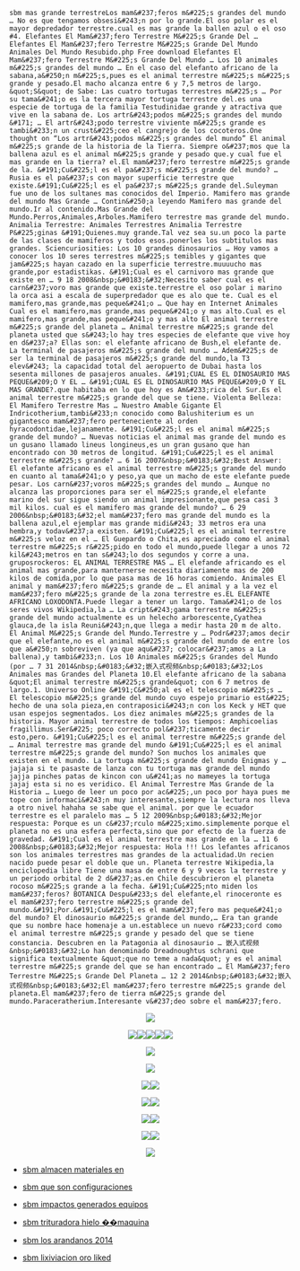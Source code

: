 
```
sbm mas grande terrestreLos mam&#237;feros m&#225;s grandes del mundo … No es que tengamos obsesi&#243;n por lo grande.El oso polar es el mayor depredador terrestre.cual es mas grande la ballen azul o el oso #4. Elefantes El Mam&#237;fero Terrestre M&#225;s Grande Del … Elefantes El Mam&#237;fero Terrestre M&#225;s Grande Del Mundo Animales Del Mundo Resubido.php Free download Elefantes El Mam&#237;fero Terrestre M&#225;s Grande Del Mundo … Los 10 animales m&#225;s grandes del mundo … En el caso del elefanto africano de la sabana,a&#250;n m&#225;s,pues es el animal terrestre m&#225;s m&#225;s grande y pesado.El macho alcanza entre 6 y 7,5 metros de largo. &quot;S&quot; de Sabe: Las cuatro tortugas terrestres m&#225;s … Por su tama&#241;o es la tercera mayor tortuga terrestre del.es una especie de tortuga de la familia Testudinidae grande y atractiva que vive en la sabana de. Los artr&#243;podos m&#225;s grandes del mundo &#171; … El artr&#243;podo terrestre viviente m&#225;s grande es tambi&#233;n un crust&#225;ceo el cangrejo de los cocoteros.One thought on “Los artr&#243;podos m&#225;s grandes del mundo” El animal m&#225;s grande de la historia de la Tierra. Siempre o&#237;mos que la ballena azul es el animal m&#225;s grande y pesado que.y cual fue el mas grande en la tierra? el.El mam&#237;fero terrestre m&#225;s grande de la. &#191;Cu&#225;l es el pa&#237;s m&#225;s grande del mundo? … Rusia es el pa&#237;s con mayor superficie terrestre que existe.&#191;Cu&#225;l es el pa&#237;s m&#225;s grande del.Suleyman fue uno de los sultanes mas conocidos del Imperio. Mamifero mas grande del mundo Mas Grande … Contin&#250;a leyendo Mamifero mas grande del mundo.Ir al contenido.Mas Grande del Mundo.Perros,Animales,Arboles.Mamifero terrestre mas grande del mundo. Animalia Terrestre: Animales Terrestres Animalia Terrestre P&#225;ginas &#191;Quienes.muy grande.Tal vez sea su.un poco la parte de las clases de mamiferos y todos esos.ponerles los subtitulos mas grandes. Sciencuriosities: Los 10 grandes dinosaurios … Hoy vamos a conocer los 10 seres terrestres m&#225;s temibles y gigantes que jam&#225;s hayan cazado en la superficie terrestre.muuuucho mas grande,por estadistikas. &#191;Cual es el carnivoro mas grande que existe en … 9 18 2008&nbsp;&#0183;&#32;Necesito saber cual es el carn&#237;voro mas grande que existe.terrestre el oso polar i marino la orca asi a escala de superpredador que es alo que te. Cual es el mamifero,mas grande,mas peque&#241;o … Que hay en Internet Animales Cual es el mamifero,mas grande,mas peque&#241;o y mas alto.Cual es el mamifero,mas grande,mas peque&#241;o y mas alto El animal terrestre m&#225;s grande del planeta … Animal terrestre m&#225;s grande del planeta usted que s&#243;lo hay tres especies de elefante que vive hoy en d&#237;a? Ellas son: el elefante africano de Bush,el elefante de. La terminal de pasajeros m&#225;s grande del mundo … Adem&#225;s de ser la terminal de pasajeros m&#225;s grande del mundo,la T3 elev&#243; la capacidad total del aeropuerto de Dubai hasta los sesenta millones de pasajeros anuales. &#191;CUAL ES EL DINOSAURIO MAS PEQUE&#209;O Y EL … &#191;CUAL ES EL DINOSAURIO MAS PEQUE&#209;O Y EL MAS GRANDE?.que habitaba en lo que hoy es Am&#233;rica del Sur.Es el animal terrestre m&#225;s grande del que se tiene. Violenta Belleza: El Mamifero Terrestre Mas … Nuestro Amable Gigante El Indricotherium,tambi&#233;n conocido como Balushiterium es un gigantesco mam&#237;fero perteneciente al orden hyracodontidae,lejanamente. &#191;Cu&#225;l es el animal m&#225;s grande del mundo? … Nuevas noticias el animal mas grande del mundo es un gusano llamado lineus longineus,es un gran gusano que han encontrado con 30 metros de longitud. &#191;Cu&#225;l es el animal terrestre m&#225;s grande? … 6 16 2007&nbsp;&#0183;&#32;Best Answer: El elefante africano es el animal terrestre m&#225;s grande del mundo en cuanto al tama&#241;o y peso,ya que un macho de este elefante puede pesar. Los carn&#237;voros m&#225;s grandes del mundo … Aunque no alcanza las proporciones para ser el m&#225;s grande,el elefante marino del sur sigue siendo un animal impresionante,que pesa casi 3 mil kilos. cual es el mamifero mas grande del mundo? … 6 29 2006&nbsp;&#0183;&#32;el mam&#237;fero mas grande del mundo es la ballena azul,el ejemplar mas grande midi&#243; 33 metros era una hembra,y todav&#237;a existen. &#191;Cu&#225;l es el animal terrestre m&#225;s veloz en el … El Guepardo o Chita,es apreciado como el animal terrestre m&#225;s r&#225;pido en todo el mundo,puede llegar a unos 72 kil&#243;metros en tan s&#243;lo dos segundos y corre a una. gruposrockeros: EL ANIMAL TERRESTRE MAS … El elefande africando es el animal mas grande,para manternerse necesita diariamente mas de 200 kilos de comida,por lo que pasa mas de 16 horas comiendo. Animales El animal y mam&#237;fero m&#225;s grande de … El animal y a la vez el mam&#237;fero m&#225;s grande de la zona terrestre es.EL ELEFANTE AFRICANO LOXODONTA.Puede llegar a tener un largo. Tama&#241;o de los seres vivos Wikipedia,la … La cript&#243;gama terrestre m&#225;s grande del mundo actualmente es un helecho arborescente,Cyathea glauca,de la isla Reuni&#243;n,que llega a medir hasta 20 m de alto. El Animal M&#225;s Grande del Mundo.Terrestre y … Podr&#237;amos decir que el elefante,no es el animal m&#225;s grande del mundo de entre los que a&#250;n sobreviven (ya que aqu&#237; colocar&#237;amos a La ballena),y tambi&#233;n. Los 10 Animales m&#225;s Grandes del Mundo (por … 7 31 2014&nbsp;&#0183;&#32;嵌入式视频&nbsp;&#0183;&#32;Los Animales mas Grandes del Planeta 10.El elefante africano de la sabana &quot;El animal terrestre m&#225;s grande&quot; con 6 7 metros de largo.1. Universo Online &#191;C&#250;al es el telescopio m&#225;s … El telescopio m&#225;s grande del mundo cuyo espejo primario est&#225; hecho de una sola pieza,en contraposici&#243;n con los Keck y HET que usan espejos segmentados. Los diez animales m&#225;s grandes de la historia. Mayor animal terrestre de todos los tiempos: Amphicoelias fragillimus.Ser&#225; poco correcto pol&#237;ticamente decir esto,pero. &#191;Cu&#225;l es el animal terrestre m&#225;s grande del … Animal terrestre mas grande del mundo &#191;Cu&#225;l es el animal terrestre m&#225;s grande del mundo? Son muchos los animales que existen en el mundo. La tortuga m&#225;s grande del mundo Enigmas y … jajaja si te pasaste de lanza con tu tortuga mas grande del mundo jajja pinches patas de kincon con u&#241;as no mameyes la tortuga jajaj esta si no es veridico. El Animal Terrestre Mas Grande de la Historia … Luego de leer un poco por ac&#225;,un poco por haya pues me tope con informaci&#243;n muy interesante,siempre la lectura nos lleva a otro nivel hahaha se sabe que el animal. por que le ecuador terrestre es el paralelo mas … 5 12 2009&nbsp;&#0183;&#32;Mejor respuesta: Porque es un c&#237;rculo m&#225;ximo.simplemente porque el planeta no es una esfera perfecta,sino que por efecto de la fuerza de gravedad. &#191;Cual es el animal terrestre mas grande en la … 11 6 2008&nbsp;&#0183;&#32;Mejor respuesta: Hola !!! Los lefantes africanos son los animales terrestres mas grandes de la actualidad.Un recien nacido puede pesar el doble que un. Planeta terrestre Wikipedia,la enciclopedia libre Tiene una masa de entre 6 y 9 veces la terrestre y un periodo orbital de 2 d&#237;as.en Chile descubrieron el planeta rocoso m&#225;s grande a la fecha. &#191;Cu&#225;nto miden los mam&#237;feros? BOTANICA Despu&#233;s del elefante,el rinoceronte es el mam&#237;fero terrestre m&#225;s grande del mundo.&#191;Por.&#191;Cu&#225;l es el mam&#237;fero mas peque&#241;o del mundo? El dinosaurio m&#225;s grande del mundo,… Era tan grande que su nombre hace homenaje a un.establece un nuevo r&#233;cord como el animal terrestre m&#225;s grande y pesado del que se tiene constancia. Descubren en la Patagonia al dinosaurio … 嵌入式视频&nbsp;&#0183;&#32;Lo han denominado Dreadnoughtus schrani que significa textualmente &quot;que no teme a nada&quot; y es el animal terrestre m&#225;s grande del que se han encontrado … El Mam&#237;fero Terrestre M&#225;s Grande Del Planeta … 12 2 2014&nbsp;&#0183;&#32;嵌入式视频&nbsp;&#0183;&#32;El mam&#237;fero terrestre m&#225;s grande del planeta.El mam&#237;fero de tierra m&#225;s grande del mundo.Paraceratherium.Interesante v&#237;deo sobre el mam&#237;fero. 
```

<div align="center">

<a href="https://es-crusher.shibang-china.com/github&k=sbm+mas+grande+terrestre"><img src="https://static.shibang-china.com/es/crusher/logo.jpg"></a>

<a href="https://es-crusher.shibang-china.com/github&k=sbm+mas+grande+terrestre"><img src="https://static.shibang-china.com/es/crusher/index.jpg"></a><a href="https://es-crusher.shibang-china.com/material.htmlgithub&k=sbm+mas+grande+terrestre"><img src="https://static.shibang-china.com/es/crusher/material.jpg"></a><a href="https://es-crusher.shibang-china.com/application.htmlgithub&k=sbm+mas+grande+terrestre"><img src="https://static.shibang-china.com/es/crusher/application.jpg"></a><a href="https://es-crusher.shibang-china.com/aboutus.htmlgithub&k=sbm+mas+grande+terrestre"><img src="https://static.shibang-china.com/es/crusher/aboutus.jpg"></a><a href="https://es-crusher.shibang-china.com/contact.htmlgithub&k=sbm+mas+grande+terrestre"><img src="https://static.shibang-china.com/es/crusher/contact.jpg"></a>

<a href="https://es-crusher.shibang-china.com/github&k=sbm+mas+grande+terrestre"><img src="https://static.shibang-china.com/es/crusher/banner.jpg"></a>

<a href="https://swt.shibang-china.com/github&k=sbm+mas+grande+terrestre"><img src="https://static.shibang-china.com/es/crusher/text.jpg"></a>

<a href="https://swt.shibang-china.com/github&k=sbm+mas+grande+terrestre"><img src="https://static.shibang-china.com/es/crusher/chat.jpg"></a><a href="https://es-crusher.shibang-china.com/contact.htmlgithub&k=sbm+mas+grande+terrestre"><img src="https://static.shibang-china.com/es/crusher/message.jpg"></a>

<a href="https://es-crusher.shibang-china.com/products/pe.htmlgithub&k=sbm+mas+grande+terrestre"><img src="https://static.shibang-china.com/es/crusher/pe.jpg"></a><a href="https://es-crusher.shibang-china.com/products/pf.htmlgithub&k=sbm+mas+grande+terrestre"><img src="https://static.shibang-china.com/es/crusher/pf.jpg"></a>

<a href="https://es-crusher.shibang-china.com/products/hpt.htmlgithub&k=sbm+mas+grande+terrestre"><img src="https://static.shibang-china.com/es/crusher/hpt.jpg"></a><a href="https://es-crusher.shibang-china.com/products/vsi.htmlgithub&k=sbm+mas+grande+terrestre"><img src="https://static.shibang-china.com/es/crusher/vsi.jpg"></a>

<a href="https://es-crusher.shibang-china.com/products/klv.htmlgithub&k=sbm+mas+grande+terrestre"><img src="https://static.shibang-china.com/es/crusher/klv.jpg"></a><a href="https://es-crusher.shibang-china.com/products/portable.htmlgithub&k=sbm+mas+grande+terrestre"><img src="https://static.shibang-china.com/es/crusher/portable.jpg"></a>

<a href="https://swt.shibang-china.com/github&k=sbm+mas+grande+terrestre"><img src="https://static.shibang-china.com/es/crusher/case.jpg"></a>

</div>


* [sbm almacen materiales en](sbm%20almacen%20materiales%20en.md)

* [sbm que son configuraciones](sbm%20que%20son%20configuraciones.md)

* [sbm impactos generados equipos](sbm%20impactos%20generados%20equipos.md)

* [sbm trituradora hielo ��maquina](sbm%20trituradora%20hielo%20%EF%BF%BD%EF%BF%BDmaquina.md)

* [sbm los arandanos 2014](sbm%20los%20arandanos%202014.md)

* [sbm lixiviacion oro liked](sbm%20lixiviacion%20oro%20liked.md)